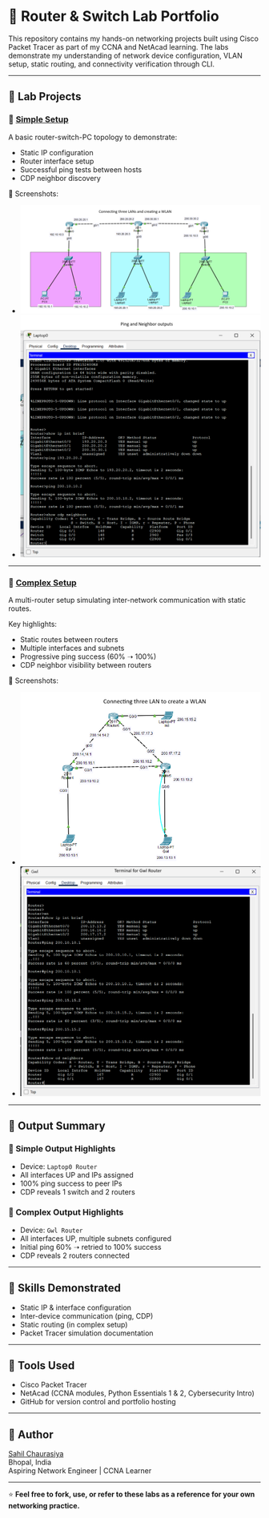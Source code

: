 # 🧪 Router & Switch Lab Portfolio

This repository contains my hands-on networking projects built using Cisco Packet Tracer as part of my CCNA and NetAcad learning. The labs demonstrate my understanding of network device configuration, VLAN setup, static routing, and connectivity verification through CLI.

---

## 📁 Lab Projects

### 🔹 [Simple Setup](./simple-setup/)
A basic router-switch-PC topology to demonstrate:
- Static IP configuration
- Router interface setup
- Successful ping tests between hosts
- CDP neighbor discovery

📸 Screenshots:
- ![Simple Topology](./simple-setup/simple_topology.png)
- ![CLI Output](./simple-setup/simple_output.png)

---

### 🔸 [Complex Setup](./complex-setup/)
A multi-router setup simulating inter-network communication with static routes.

Key highlights:
- Static routes between routers
- Multiple interfaces and subnets
- Progressive ping success (60% ➝ 100%)
- CDP neighbor visibility between routers

📸 Screenshots:
- ![Complex Topology](./complex-setup/complex_topology.png)
- ![CLI Output](./complex-setup/complex_output.png)

---

## 📜 Output Summary

### 🔹 Simple Output Highlights
- Device: `Laptop0 Router`
- All interfaces UP and IPs assigned
- 100% ping success to peer IPs
- CDP reveals 1 switch and 2 routers

### 🔸 Complex Output Highlights
- Device: `Gwl Router`
- All interfaces UP, multiple subnets configured
- Initial ping 60% ➝ retried to 100% success
- CDP reveals 2 routers connected

---

## 🧠 Skills Demonstrated

- Static IP & interface configuration
- Inter-device communication (ping, CDP)
- Static routing (in complex setup)
- Packet Tracer simulation documentation

---

## 🧰 Tools Used
- Cisco Packet Tracer
- NetAcad (CCNA modules, Python Essentials 1 & 2, Cybersecurity Intro)
- GitHub for version control and portfolio hosting

---

## 📌 Author
[Sahil Chaurasiya](https://github.com/<your-github-username>)  
Bhopal, India  
Aspiring Network Engineer | CCNA Learner

---

⭐ **Feel free to fork, use, or refer to these labs as a reference for your own networking practice.**
